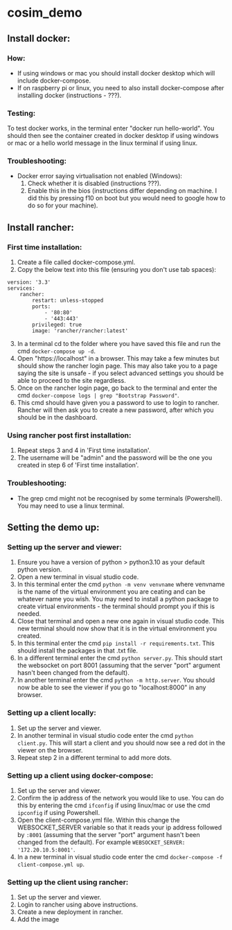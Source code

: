 # cosim_demo
## Install docker:
### How:
- If using windows or mac you should install docker desktop which will include docker-compose.
- If on raspberry pi or linux, you need to also install docker-compose after installing docker (instructions - ???).
	
### Testing:
To test docker works, in the terminal enter "docker run hello-world". You should then see the container created in docker desktop if using windows or mac or a hello world message in the linux terminal if using linux.
	
### Troubleshooting:
- Docker error saying virtualisation not enabled (Windows):
    1. Check whether it is disabled (instructions ???).
    2. Enable this in the bios (instructions differ depending on machine. I did this by pressing f10 on boot but you would need to google how to do so for your machine).


## Install rancher:
### First time installation:
1. Create a file called docker-compose.yml.
2. Copy the below text into this file (ensuring you don't use tab spaces):
```
version: '3.3'
services:
	rancher:
		restart: unless-stopped
		ports:
			- '80:80'
			- '443:443'
		privileged: true
		image: 'rancher/rancher:latest'
```
3. In a terminal cd to the folder where you have saved this file and run the cmd `docker-compose up -d`.
4. Open "https://localhost" in a browser. This may take a few minutes but should show the rancher login page. This may also take you to a page saying the site is unsafe - if you select advanced settings you should be able to proceed to the site regardless.
5. Once on the rancher login page, go back to the terminal and enter the cmd `docker-compose logs | grep "Bootstrap Password"`.
6. This cmd should have given you a password to use to login to rancher. Rancher will then ask you to create a new password, after which you should be in the dashboard.
		
### Using rancher post first installation:
1. Repeat steps 3 and 4 in 'First time installation'.
2. The username will be "admin" and the password will be the one you created in step 6 of 'First time installation'.
	
### Troubleshooting:
- The grep cmd might not be recognised by some terminals (Powershell). You may need to use a linux terminal.
	
## Setting the demo up:
### Setting up the server and viewer:
1. Ensure you have a version of python > python3.10 as your default python version.
2. Open a new terminal in visual studio code.
3. In this terminal enter the cmd `python -m venv venvname` where venvname is the name of the virtual environment you are ceating and can be whatever name you wish. You may need to install a python package to create virtual environments - the terminal should prompt you if this is needed.
4. Close that terminal and open a new one again in visual studio code. This new terminal should now show that it is in the virtual environment you created.
5. In this terminal enter the cmd `pip install -r requirements.txt`. This should install the packages in that .txt file.
6. In a different terminal enter the cmd `python server.py`. This should start the websocket on port 8001 (assuming that the server "port" argument hasn't been changed from the default).
7. In another terminal enter the cmd `python -m http.server`. You should now be able to see the viewer if you go to "localhost:8000" in any browser.
	
### Setting up a client locally:
1. Set up the server and viewer.
2. In another terminal in visual studio code enter the cmd `python client.py`. This will start a client and you should now see a red dot in the viewer on the browser.
3. Repeat step 2 in a different terminal to add more dots.
		
### Setting up a client using docker-compose:
1. Set up the server and viewer.
2. Confirm the ip address of the network you would like to use. You can do this by entering the cmd `ifconfig` if using linux/mac or use the cmd `ipconfig` if using Powershell.
3. Open the client-compose.yml file. Within this change the WEBSOCKET_SERVER variable so that it reads your ip address followed by `:8001` (assuming that the server "port" argument hasn't been changed from the default). For example `WEBSOCKET_SERVER: '172.20.10.5:8001'`.
4. In a new terminal in visual studio code enter the cmd `docker-compose -f client-compose.yml up`.

### Setting up the client using rancher:
1. Set up the server and viewer.
2. Login to rancher using above instructions.
3. Create a new deployment in rancher.
4. Add the image 
